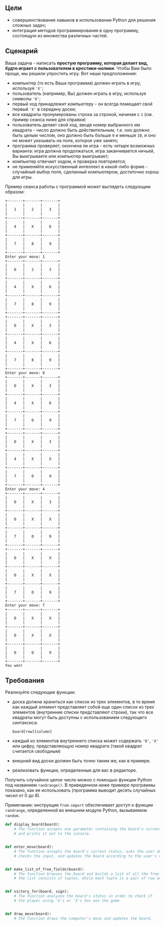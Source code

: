 ## Цели

* совершенствование навыков в использовании Python для решения сложных задач;
* интеграция методов программирования в одну программу, состоящую из множества различных частей.


## Сценарий

Ваша задача - написать **простую программу, которая делает вид, будто играет с пользователем в _крестики-нолики_**. Чтобы Вам было проще, мы решили упростить игру. Вот наши предположения:

* компьютер (то есть Ваша программа) должен играть в игру, используя `'X'`;
* пользователь (например, Вы) должен играть в игру, используя символы `'O'`;
* первый ход принадлежит компьютеру - он всегда помещает свой первый `'X'` в середину доски;
* все квадраты пронумерованы строка за строкой, начиная с `1` (см. пример сеанса ниже для справки)
* пользователь делает свой ход, вводя номер выбранного им квадрата - число должно быть действительным, т.е. оно должно быть целым числом, оно должно быть больше `0` и меньше `10`, и оно не может указывать на поле, которое уже занято;
* программа проверяет, окончена ли игра - есть четыре возможных варианта: игра должна продолжаться, игра заканчивается ничьей, Вы выигрываете или компьютер выигрывает;
* компьютер отвечает ходом, и проверка повторяется;
* не применяйте искусственный интеллект в какой-либо форме - случайный выбор поля, сделанный компьютером, достаточно хорош для игры.

Пример сеанса работы с программой может выглядеть следующим образом:

```
+-------+-------+-------+
|       |       |       |
|   1   |   2   |   3   |
|       |       |       |
+-------+-------+-------+
|       |       |       |
|   4   |   X   |   6   |
|       |       |       |
+-------+-------+-------+
|       |       |       |
|   7   |   8   |   9   |
|       |       |       |
+-------+-------+-------+
Enter your move: 1
+-------+-------+-------+
|       |       |       |
|   O   |   2   |   3   |
|       |       |       |
+-------+-------+-------+
|       |       |       |
|   4   |   X   |   6   |
|       |       |       |
+-------+-------+-------+
|       |       |       |
|   7   |   8   |   9   |
|       |       |       |
+-------+-------+-------+
+-------+-------+-------+
|       |       |       |
|   O   |   X   |   3   |
|       |       |       |
+-------+-------+-------+
|       |       |       |
|   4   |   X   |   6   |
|       |       |       |
+-------+-------+-------+
|       |       |       |
|   7   |   8   |   9   |
|       |       |       |
+-------+-------+-------+
Enter your move: 8
+-------+-------+-------+
|       |       |       |
|   O   |   X   |   3   |
|       |       |       |
+-------+-------+-------+
|       |       |       |
|   4   |   X   |   6   |
|       |       |       |
+-------+-------+-------+
|       |       |       |
|   7   |   O   |   9   |
|       |       |       |
+-------+-------+-------+
+-------+-------+-------+
|       |       |       |
|   O   |   X   |   3   |
|       |       |       |
+-------+-------+-------+
|       |       |       |
|   4   |   X   |   X   |
|       |       |       |
+-------+-------+-------+
|       |       |       |
|   7   |   O   |   9   |
|       |       |       |
+-------+-------+-------+
Enter your move: 4
+-------+-------+-------+
|       |       |       |
|   O   |   X   |   3   |
|       |       |       |
+-------+-------+-------+
|       |       |       |
|   O   |   X   |   X   |
|       |       |       |
+-------+-------+-------+
|       |       |       |
|   7   |   O   |   9   |
|       |       |       |
+-------+-------+-------+
+-------+-------+-------+
|       |       |       |
|   O   |   X   |   X   |
|       |       |       |
+-------+-------+-------+
|       |       |       |
|   O   |   X   |   X   |
|       |       |       |
+-------+-------+-------+
|       |       |       |
|   7   |   O   |   9   |
|       |       |       |
+-------+-------+-------+
Enter your move: 7
+-------+-------+-------+
|       |       |       |
|   O   |   X   |   X   |
|       |       |       |
+-------+-------+-------+
|       |       |       |
|   O   |   X   |   X   |
|       |       |       |
+-------+-------+-------+
|       |       |       |
|   O   |   O   |   9   |
|       |       |       |
+-------+-------+-------+
You won!
```

## Требования

Реализуйте следующие функции:

*   доска должна храниться как список из трех элементов, в то время как каждый элемент представляет собой еще один список из трех элементов (внутренние списки представляют строки), так что все квадраты могут быть доступны с использованием следующего синтаксиса:  
      
    `board[row][column]`  
    
*   каждый из элементов внутреннего списка может содержать `'O'`, `'X'` или цифру, представляющую номер квадрата (такой квадрат считается свободным)
*   внешний вид доски должен быть точно таким же, как в примере.
*   реализовать функции, определенные для вас в редакторе.

Получить случайное целое число можно с помощью функции Python под названием `randrange()`. В приведенном ниже примере программы показано, как ее использовать (программа выводит десять случайных чисел от 0 до 8).

Примечание: инструкция `from-import` обеспечивает доступ к функции `randrange`, определенной во внешнем модуле Python, вызываемом `random`.

```python
def display_board(board):
    # The function accepts one parameter containing the board's current status
    # and prints it out to the console.


def enter_move(board):
    # The function accepts the board's current status, asks the user about their move, 
    # checks the input, and updates the board according to the user's decision.


def make_list_of_free_fields(board):
    # The function browses the board and builds a list of all the free squares; 
    # the list consists of tuples, while each tuple is a pair of row and column numbers.


def victory_for(board, sign):
    # The function analyzes the board's status in order to check if 
    # the player using 'O's or 'X's has won the game


def draw_move(board):
    # The function draws the computer's move and updates the board.

```


